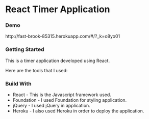 <h1>React Timer Application</h1>

<h3>Demo</h3>
http://fast-brook-85315.herokuapp.com/#/?_k=o8yo01

<h3>Getting Started</h3>

This is a timer application developed using React.

Here are the tools that I used:

<h3>Build With</h3>

<ul>
<li>React - This is the Javascript framework used.</li>

<li>Foundation - I used Foundation for styling application.</li>

<li>jQuery - I used jQuery in application.</li>

<li>Heroku - I also used Heroku in order to deploy the application.</li>
</ul>
